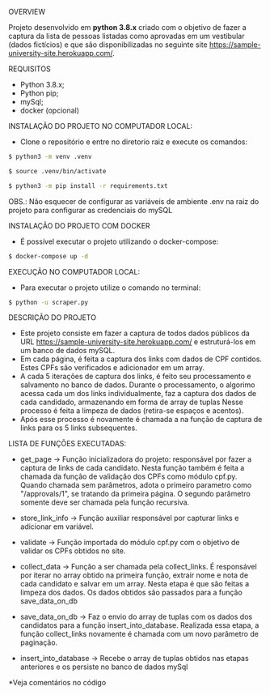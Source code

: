OVERVIEW

Projeto desenvolvido em **python 3.8.x** criado com o objetivo de fazer a captura da lista de pessoas listadas como aprovadas em um vestibular (dados fictícios) e que são disponibilizadas no seguinte site https://sample-university-site.herokuapp.com/. 

REQUISITOS

- Python 3.8.x;
- Python pip;
- mySql;
- docker (opcional)

INSTALAÇÃO DO PROJETO NO COMPUTADOR LOCAL:

- Clone o repositório e entre no diretorio raiz e execute os comandos:

```bash
$ python3 -m venv .venv

$ source .venv/bin/activate

$ python3 -m pip install -r requirements.txt

```

OBS.: Não esquecer de configurar as variáveis de ambiente .env na raiz do projeto para configurar as credenciais do mySQL


INSTALAÇÃO DO PROJETO COM DOCKER

- É possível executar o projeto utilizando o docker-compose:

```bash
$ docker-compose up -d
```

EXECUÇÃO NO COMPUTADOR LOCAL:

- Para executar o projeto utilize o comando no terminal:
```bash
$ python -u scraper.py
```


DESCRIÇÃO DO PROJETO

- Este projeto consiste em fazer a captura de todos dados públicos da URL https://sample-university-site.herokuapp.com/ e estruturá-los em um banco de dados mySQL.
- Em cada página, é feita a captura dos links com dados de CPF contidos. Estes CPFs são verificados e adicionador em um array.
- A cada 5 iterações de captura dos links, é feito seu processamento e salvamento no banco de dados. Durante o processamento, o algorimo acessa cada um dos links individualmente, faz a captura dos dados de cada candidado, armazenando em forma de array de tuplas Nesse processo é feita a limpeza de dados (retira-se espaços e acentos).
- Após esse processo é novamente é chamada a na função de captura de links para os 5 links subsequentes.

LISTA DE FUNÇÕES EXECUTADAS:

   - get_page -> Função inicializadora do projeto: responsável por fazer a captura de links de cada candidato. Nesta função também é feita a chamada da função de validação dos CPFs como módulo cpf.py. Quando chamada sem parâmetros, adota o primeiro parametro como "/approvals/1", se tratando da primeira página. O segundo parâmetro somente deve ser chamada pela função recursiva.

   - store_link_info -> Função auxiliar responsável por capturar links e adicionar em variável.

   - validate -> Função importada do módulo cpf.py com o objetivo de validar os CPFs obtidos no site.

   - collect_data -> Função a ser chamada pela collect_links. É responsável por iterar no array obtido na primeira função, extrair nome e nota de cada candidato e salvar em um array. Nesta etapa é que são feitas a limpeza dos dados. Os dados obtidos são passados para a função save_data_on_db

   - save_data_on_db -> Faz o envio do array de tuplas com os dados dos candidatos para a função insert_into_database. Realizada essa etapa, a função collect_links novamente é chamada com um novo parâmetro de paginação.

   - insert_into_database -> Recebe o array de tuplas obtidos nas etapas anteriores e os persiste no banco de dados mySql

*Veja comentários no código
